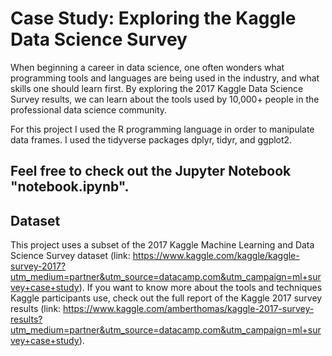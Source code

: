 # Case Study: Exploring the Kaggle Data Science Survey

When beginning a career in data science, one often wonders what programming tools and languages are being used in the industry, and what skills one should learn first. By exploring the 2017 Kaggle Data Science Survey results, we can learn about the tools used by 10,000+ people in the professional data science community.

For this project I used the R programming language in order to manipulate data frames. I used the tidyverse packages dplyr, tidyr, and ggplot2.

## Feel free to check out the Jupyter Notebook "notebook.ipynb".

## Dataset
This project uses a subset of the 2017 Kaggle Machine Learning and Data Science Survey dataset (link: https://www.kaggle.com/kaggle/kaggle-survey-2017?utm_medium=partner&utm_source=datacamp.com&utm_campaign=ml+survey+case+study). If you want to know more about the tools and techniques Kaggle participants use, check out the full report of the Kaggle 2017 survey results (link: https://www.kaggle.com/amberthomas/kaggle-2017-survey-results?utm_medium=partner&utm_source=datacamp.com&utm_campaign=ml+survey+case+study).

